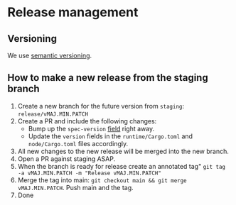# Release management

## Versioning

We use [semantic versioning](https://semver.org).

## How to make a new release from the staging branch

1. Create a new branch for the future version from `staging`: `release/vMAJ.MIN.PATCH`
2. Create a PR and include the following changes:
   * Bump up the `spec-version` [field](https://github.com/jurteam/jur-node/blob/main/runtime/src/lib.rs#L123) right away.
   * Update the `version` fields in the `runtime/Cargo.toml` and `node/Cargo.toml` files accordingly.
4. All new changes to the new release will be merged into the new branch.
5. Open a PR against staging ASAP.
6. When the branch is ready for release create an annotated tag" `git tag -a vMAJ.MIN.PATCH -m "Release vMAJ.MIN.PATCH"`
7. Merge the tag into main: `git checkout main && git merge vMAJ.MIN.PATCH`. Push main and the tag.
8. Done

